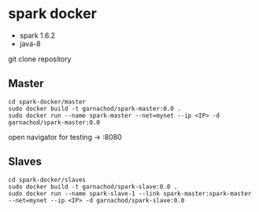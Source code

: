 # spark docker
* spark 1.6.2
* java-8

git clone repository

## Master
	cd spark-docker/master
	sudo docker build -t garnachod/spark-master:0.0 .
	sudo docker run --name spark-master --net=mynet --ip <IP> -d garnachod/spark-master:0.0

open navigator for testing -> <IP>:8080

## Slaves
	cd spark-docker/slaves
	sudo docker build -t garnachod/spark-slave:0.0 .
	sudo docker run --name spark-slave-1 --link spark-master:spark-master --net=mynet --ip <IP> -d garnachod/spark-slave:0.0
